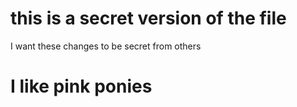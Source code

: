 # this is a secret version of the file

I want these changes to be secret from others

# I like pink ponies

